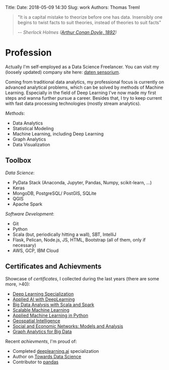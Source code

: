 Title:
Date: 2018-05-09 14:30
Slug: work
Authors: Thomas Treml

> "It is a capital mistake to theorize before one has data. Insensibly one begins to twist facts to suit theories, instead of theories to suit facts"
>
> -- <cite> Sherlock Holmes ([Arthur Conan Doyle, 1892](https://en.wikiquote.org/wiki/Sherlock_Holmes))</cite>

# Profession
Actually I'm self-employed as a Data Science Freelancer. You can visit my (loosely updated) company site here: [daten sensorium](http://datensensorium.co.at/).

Coming from traditional data analytics, my professional focus is currently on advanced analytical problems, which can be solved by methods of Machine Learning. Especially in the field of Deep Learning I've now made my first steps and wanna further pursue a career. Besides that, I try to keep current with fast data processing technologies (mostly stream analytics).

_Methods_:

* Data Analytics
* Statistical Modeling
* Machine Learning, including Deep Learning
* Graph Analytics
* Data Visualization

## Toolbox
_Data Science_:

* PyData Stack (Anaconda, Jupyter, Pandas, Numpy, scikit-learn, ...)
* Keras
* MongoDB, PostgreSQL/ PostGIS, SQLite
* QGIS
* Apache Spark

_Software Development_:

* Git
* Python
* Scala (but, periodically hitting a wall), SBT, IntelliJ
* Flask, Pelican, Node.js, JS, HTML, Bootstrap (all of them, only if necessary)
* AWS, GCP, IBM Cloud

## Certificates and Achievments
Showcase of _certificates_, I collected during the last years (there are some more, >40):

* [Deep Learning Specialization]({filename}/pdfs/certs/Cert_DeepLearningAI.pdf)
* [Applied AI with DeepLearning]({filename}/pdfs/certs/Cert_IBMAppliedAI.pdf)
* [Big Data Analysis with Scala and Spark]({filename}/pdfs/certs/Cert_BigDataScalaSpark.pdf)
* [Scalable Machine Learning]({filename}/pdfs/certs/Cert_ScalML.pdf)
* [Applied Machine Learning in Python]({filename}/pdfs/certs/Cert_AppliedMLPy.pdf)
* [Geospatial Intelligence]({filename}/pdfs/certs/Cert_GeoInt.pdf)
* [Social and Economic Networks: Models and Analysis]({filename}/pdfs/certs/Cert_SocialAndEconomicNetworks.pdf)
* [Graph Analytics for Big Data]({filename}/pdfs/certs/Cert_GraphAnalytics.pdf)

Recent _achievments_, I'm proud of:

* Completed [deeplearning.ai](https://www.deeplearning.ai/) specialization
* Author on [Towards Data Science](https://towardsdatascience.com/)
* Contributor to [pandas](https://pandas.pydata.org/)
